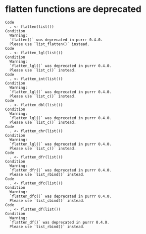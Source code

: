 # flatten functions are deprecated

    Code
      . <- flatten(list())
    Condition
      Warning:
      `flatten()` was deprecated in purrr 0.4.0.
      Please use `list_flatten()` instead.
    Code
      . <- flatten_lgl(list())
    Condition
      Warning:
      `flatten_lgl()` was deprecated in purrr 0.4.0.
      Please use `list_c()` instead.
    Code
      . <- flatten_int(list())
    Condition
      Warning:
      `flatten_lgl()` was deprecated in purrr 0.4.0.
      Please use `list_c()` instead.
    Code
      . <- flatten_dbl(list())
    Condition
      Warning:
      `flatten_lgl()` was deprecated in purrr 0.4.0.
      Please use `list_c()` instead.
    Code
      . <- flatten_chr(list())
    Condition
      Warning:
      `flatten_lgl()` was deprecated in purrr 0.4.0.
      Please use `list_c()` instead.
    Code
      . <- flatten_dfr(list())
    Condition
      Warning:
      `flatten_dfr()` was deprecated in purrr 0.4.0.
      Please use `list_rbind()` instead.
    Code
      . <- flatten_dfc(list())
    Condition
      Warning:
      `flatten_dfc()` was deprecated in purrr 0.4.0.
      Please use `list_cbind()` instead.
    Code
      . <- flatten_df(list())
    Condition
      Warning:
      `flatten_df()` was deprecated in purrr 0.4.0.
      Please use `list_rbind()` instead.

